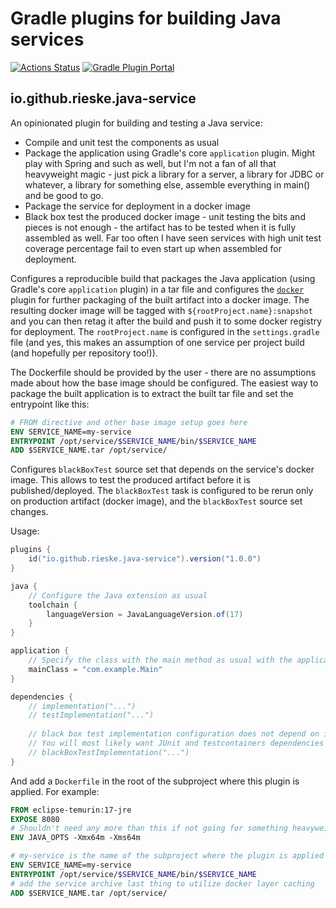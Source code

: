 # Gradle plugins for building Java services

[![Actions Status](https://github.com/rieske/java-service-gradle-plugins/workflows/master/badge.svg)](https://github.com/rieske/java-service-gradle-plugins/actions/workflows/master.yml)
[![Gradle Plugin Portal](https://img.shields.io/maven-metadata/v/https/plugins.gradle.org/m2/io/github/rieske/plugins/maven-metadata.xml.svg?colorB=007ec6&label=Plugin%20Portal)](https://plugins.gradle.org/plugin/io.github.rieske)

## io.github.rieske.java-service

An opinionated plugin for building and testing a Java service:
- Compile and unit test the components as usual
- Package the application using Gradle's core `application` plugin.
Might play with Spring and such as well, but I'm not a fan of all that heavyweight magic -
just pick a library for a server, a library for JDBC or whatever, a library for something else, assemble everything in main() and be good to go.
- Package the service for deployment in a docker image
- Black box test the produced docker image - unit testing the bits and pieces is not enough - the artifact has to be tested when it is fully assembled as well.
Far too often I have seen services with high unit test coverage percentage fail to even start up when assembled for deployment.

Configures a reproducible build that packages the Java application (using Gradle's core `application` plugin)
in a tar file and configures the [`docker`](https://github.com/bmuschko/gradle-docker-plugin) plugin for further
packaging of the built artifact into a docker image.
The resulting docker image will be tagged with `${rootProject.name}:snapshot` and you can then
retag it after the build and push it to some docker registry for deployment.
The `rootProject.name` is configured in the `settings.gradle` file (and yes, this makes an
assumption of one service per project build (and hopefully per repository too!)).

The Dockerfile should be provided by the user - there are no assumptions made about how the base
image should be configured.
The easiest way to package the built application is to extract the built tar file and set the entrypoint like this:
```Dockerfile
# FROM directive and other base image setup goes here
ENV SERVICE_NAME=my-service
ENTRYPOINT /opt/service/$SERVICE_NAME/bin/$SERVICE_NAME
ADD $SERVICE_NAME.tar /opt/service/ 
```

Configures `blackBoxTest` source set that depends on the service's docker image.
This allows to test the produced artifact before it is published/deployed.
The `blackBoxTest` task is configured to be rerun only on production artifact (docker image), and
the `blackBoxTest` source set changes.

Usage:
```groovy
plugins {
    id("io.github.rieske.java-service").version("1.0.0")
}

java {
    // Configure the Java extension as usual
    toolchain {
        languageVersion = JavaLanguageVersion.of(17)
    }
}

application {
    // Specify the class with the main method as usual with the application plugin
    mainClass = "com.example.Main"
}

dependencies {
    // implementation("...")
    // testImplementation("...")
    
    // black box test implementation configuration does not depend on implementation or testImplementation
    // You will most likely want JUnit and testcontainers dependencies here for starters
    // blackBoxTestImplementation("...")
}
```

And add a `Dockerfile` in the root of the subproject where this plugin is applied. 
For example:
```Dockerfile
FROM eclipse-temurin:17-jre
EXPOSE 8080
# Shouldn't need any more than this if not going for something heavyweight like Spring
ENV JAVA_OPTS -Xmx64m -Xms64m

# my-service is the name of the subproject where the plugin is applied
ENV SERVICE_NAME=my-service
ENTRYPOINT /opt/service/$SERVICE_NAME/bin/$SERVICE_NAME
# add the service archive last thing to utilize docker layer caching
ADD $SERVICE_NAME.tar /opt/service/ 
```

